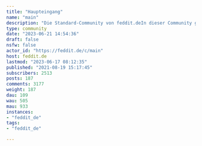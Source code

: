 ```yaml
---
title: "Haupteingang" 
name: "main"
description: "Die Standard-Community von feddit.deIn dieser Community geht es **ausschließlich** um alles rund um die Instanz!Hast du Fragen? [!fragfeddit@feddit.de](https://feddit.de/c/fragfeddit) matrix chat:[!feddit:tilde.fun](https://matrix.to/#/#feddit:tilde.fun)"
type: community
date: "2023-06-21 14:54:36"
draft: false
nsfw: false
actor_id: "https://feddit.de/c/main"
host: feddit.de
lastmod: "2023-06-17 08:12:35"
published: "2021-08-19 15:17:45"
subscribers: 2513
posts: 187
comments: 3177
weight: 187
dau: 109
wau: 505
mau: 933
instances:
- "feddit_de"
tags: 
- "feddit_de"

---
```

